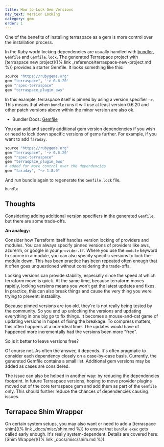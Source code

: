 ```yaml
---
title: How to Lock Gem Versions
nav_text: Version Locking
category: gem
order: 1
---
```


One of the benefits of installing terraspace as a gem is more control over the installation process.

In the Ruby world locking dependencies are usually handled with [bundler](https://bundler.io/), `Gemfile` and `Gemfile.lock`.  The generated Terraspace project with [terraspace new project]({% link _reference/terraspace-new-project.md %}) provides a starter Gemfile. It looks something like this:

```ruby
source "https://rubygems.org"
gem "terraspace", '~> 0.6.20'
gem "rspec-terraspace"
gem "terraspace_plugin_aws"
```

In this example, terraspace itself is pinned by using a version specifier `~>`. This means that when `bundle` runs it will use at least version 0.6.20 and other patch versions above within the minor version are also ok.

* Bundler Docs: [Gemfile](https://bundler.io/gemfile.html)

You can add and specify additional gem version dependencies if you wish or need to lock down specific versions of gems further. For example, if you want to add `faraday`.

```ruby
source "https://rubygems.org"
gem "terraspace", '~> 0.6.20'
gem "rspec-terraspace"
gem "terraspace_plugin_aws"
# added for more control over the dependencies
gem "faraday", "~> 1.8.0"
```

And run bundle again to regenerate the `Gemfile.lock` file.

    bundle

## Thoughts

Considering adding additional version specifiers in the generated `Gemfile`, but there are some trade-offs.

**An analogy:**

Consider how Terraform itself handles version locking of providers and modules. You can always specify pinned versions of providers like aws, azurerm, or google in your `provider.tf`. Where you use the `module` keyword to source in a module, you can also specify specific versions to lock the module down. This has been practice has been repeated often enough that it often goes unquestioned without considering the trade-offs.

Locking versions can provide stability, especially since the speed at which terraform move is quick. At the same time, because terraform moves rapidly, locking versions means you won't get the latest updates and fixes. In practice, this can also break things and cause the very thing you were trying to prevent: instability.

Because pinned versions are too old, they're is not really being tested by the community. So you end up unlocking the versions and updating everything in one big go to fix things. It becomes a mouse-and-cat game of updating versions in hopes of fixing the breakage. To compress matters, this often happens at a non-ideal time. The updates would have of happened more incrementally had the versions been more "free".

So is it better to leave versions free?

Of course not. As often the answer, it depends. It's often pragmatic to consider each dependency closely on a case-by-case basis. Currently, the generated Gemfile contains a small list. Additional gem versions may be added as cases are considered.

The issue can also be helped in another way: by reducing the dependencies footprint. In future Terraspace versions, hoping to move provider plugins moved out of the core terraspace gem and add them as part of the `Gemfile` only. This should further reduce the chances of dependencies causing issues.

## Terrapace Shim Wrapper

On certain system setups, you may also want or need to add a [terraspace shim]({% link _docs/misc/shim.md %}) to ensure that `bundle exec` gets called early enough. It's really system-dependent. Details are covered here: [Shim Wrapper]({% link _docs/misc/shim.md %}).
